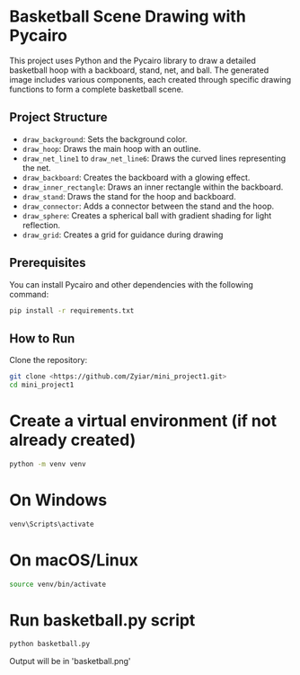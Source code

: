 # Basketball Scene Drawing with Pycairo

This project uses Python and the Pycairo library to draw a detailed basketball hoop with a backboard, stand, net, and ball. The generated image includes various components, each created through specific drawing functions to form a complete basketball scene.

## Project Structure

- `draw_background`: Sets the background color.
- `draw_hoop`: Draws the main hoop with an outline.
- `draw_net_line1` to `draw_net_line6`: Draws the curved lines representing the net.
- `draw_backboard`: Creates the backboard with a glowing effect.
- `draw_inner_rectangle`: Draws an inner rectangle within the backboard.
- `draw_stand`: Draws the stand for the hoop and backboard.
- `draw_connector`: Adds a connector between the stand and the hoop.
- `draw_sphere`: Creates a spherical ball with gradient shading for light reflection.
- `draw_grid`: Creates a grid for guidance during drawing


## Prerequisites

You can install Pycairo and other dependencies with the following command:

```bash
pip install -r requirements.txt
```

## How to Run

Clone the repository:

```bash
git clone <https://github.com/Zyiar/mini_project1.git>
cd mini_project1
```

# Create a virtual environment (if not already created)
```bash
python -m venv venv
```

# On Windows
```bash
venv\Scripts\activate
```

# On macOS/Linux
```bash
source venv/bin/activate
```

# Run basketball.py script
```bash
python basketball.py
```

Output will be in 'basketball.png'

